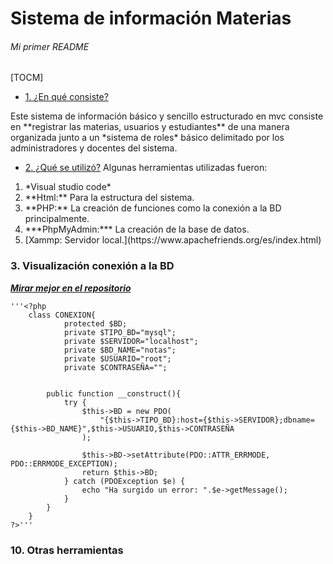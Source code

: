 # Sistema de información Materias
###### Mi primer README
[TOCM]

- [1. ¿En qué consiste?](#1-en-qué-consiste)
<p>
Este sistema de información básico y sencillo estructurado en mvc consiste en **registrar las materias, usuarios y estudiantes** de una manera organizada junto a un *sistema de roles* básico delimitado por los administradores y docentes del sistema.
</p>

- [2. ¿Qué se utilizó?](#2-qué-se-utilizó)
<span>Algunas herramientas utilizadas fueron:</span>
<ol>
	<li>*Visual studio code*</li>
	<li>**Html:** Para la estructura del sistema.</li>
	<li>**PHP:** La creación de funciones como la conexión a la BD principalmente.</li>
	<li>***PhpMyAdmin:*** La creación de la base de datos.</li>
	<li>[Xammp: Servidor local.](https://www.apachefriends.org/es/index.html)</li>
</ol>

<h3>3. Visualización conexión a la BD</h3>

***<span>[Mirar mejor en el repositorio](https://github.com/Branndon-Suarez/Repositorio_proy_diplo/blob/main/CONEXION.php)</span>***

	'''<?php
		class CONEXION{
				protected $BD;
				private $TIPO_BD="mysql";
				private $SERVIDOR="localhost";
				private $BD_NAME="notas";
				private $USUARIO="root";
				private $CONTRASEÑA="";


			public function __construct(){
				try {
					$this->BD = new PDO(
						"{$this->TIPO_BD}:host={$this->SERVIDOR};dbname={$this->BD_NAME}",$this->USUARIO,$this->CONTRASEÑA
					);

					$this->BD->setAttribute(PDO::ATTR_ERRMODE, PDO::ERRMODE_EXCEPTION);
					return $this->BD;
				} catch (PDOException $e) {
					echo "Ha surgido un error: ".$e->getMessage();
				}
			}
		}
	?>'''


<h3>10. Otras herramientas</h3>

